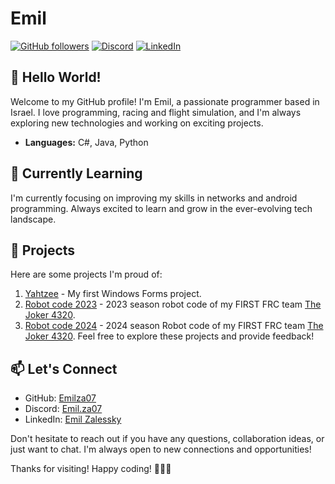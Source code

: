 # Emil

[![GitHub followers](https://img.shields.io/github/followers/Emilza07?style=social)](https://github.com/Emilza07)
[![Discord](https://img.shields.io/badge/Discord-Emil.za07-blue)](https://discord.com/users/757926627895410809)
[![LinkedIn](https://img.shields.io/badge/LinkedIn-Emil%20Zalessky-blue)](https://www.linkedin.com/in/emil-zalessky/)

## 👋 Hello World!

Welcome to my GitHub profile! I'm Emil, a passionate programmer based in Israel. I love programming, racing and flight simulation, and I'm always exploring new technologies and working on exciting projects.

- **Languages:** C#, Java, Python

## 🌱 Currently Learning

I'm currently focusing on improving my skills in networks and android programming. Always excited to learn and grow in the ever-evolving tech landscape.

## 🚀 Projects

Here are some projects I'm proud of:

1. [Yahtzee](https://github.com/Emilza07/Yahtzee) - My first Windows Forms project.
2. [Robot code 2023](https://github.com/TheJoker4320/RobotCode2023) - 2023 season robot code of my FIRST FRC team [The Joker 4320](https://frcthejoker4320.wixsite.com/team4320).
3. [Robot code 2024](https://github.com/TheJoker4320/RobotCode2024) - 2024 season Robot code of my FIRST FRC team [The Joker 4320](https://frcthejoker4320.wixsite.com/team4320).
Feel free to explore these projects and provide feedback!

## 📫 Let's Connect

- GitHub: [Emilza07](https://github.com/Emilza07)
- Discord: [Emil.za07](https://discord.com/users/757926627895410809)
- LinkedIn: [Emil Zalessky](https://linkedin.com/in/emil-zalessky)

Don't hesitate to reach out if you have any questions, collaboration ideas, or just want to chat. I'm always open to new connections and opportunities!

Thanks for visiting! Happy coding! 👩‍💻🚀
